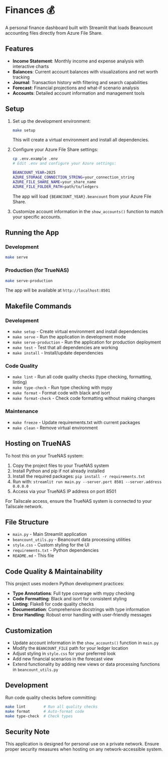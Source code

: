 # Finances 💰

A personal finance dashboard built with Streamlit that loads Beancount accounting files directly from Azure File Share.

## Features

- **Income Statement**: Monthly income and expense analysis with interactive charts
- **Balances**: Current account balances with visualizations and net worth tracking
- **Journal**: Transaction history with filtering and search capabilities
- **Forecast**: Financial projections and what-if scenario analysis
- **Accounts**: Detailed account information and management tools

## Setup

1. Set up the development environment:
   ```bash
   make setup
   ```
   This will create a virtual environment and install all dependencies.

2. Configure your Azure File Share settings:
   ```bash
   cp .env.example .env
   # Edit .env and configure your Azure settings:

   BEANCOUNT_YEAR=2025
   AZURE_STORAGE_CONNECTION_STRING=your_connection_string
   AZURE_FILE_SHARE_NAME=your_share_name
   AZURE_FILE_FOLDER_PATH=path/to/ledgers
   ```

   The app will load `{BEANCOUNT_YEAR}.beancount` from your Azure File Share.

3. Customize account information in the `show_accounts()` function to match your specific accounts.

## Running the App

### Development
```bash
make serve
```

### Production (for TrueNAS)
```bash
make serve-production
```

The app will be available at `http://localhost:8501`

## Makefile Commands

### Development
- `make setup` - Create virtual environment and install dependencies
- `make serve` - Run the application in development mode
- `make serve-production` - Run the application for production deployment
- `make test` - Test that all dependencies are working
- `make install` - Install/update dependencies

### Code Quality
- `make lint` - Run all code quality checks (type checking, formatting, linting)
- `make type-check` - Run type checking with mypy
- `make format` - Format code with black and isort
- `make format-check` - Check code formatting without making changes

### Maintenance
- `make freeze` - Update requirements.txt with current packages
- `make clean` - Remove virtual environment

## Hosting on TrueNAS

To host this on your TrueNAS system:

1. Copy the project files to your TrueNAS system
2. Install Python and pip if not already installed
3. Install the required packages: `pip install -r requirements.txt`
4. Run with: `streamlit run main.py --server.port 8501 --server.address 0.0.0.0`
5. Access via your TrueNAS IP address on port 8501

For Tailscale access, ensure the TrueNAS system is connected to your Tailscale network.

## File Structure

- `main.py` - Main Streamlit application
- `beancount_utils.py` - Beancount data processing utilities
- `style.css` - Custom styling for the UI
- `requirements.txt` - Python dependencies
- `README.md` - This file

## Code Quality & Maintainability

This project uses modern Python development practices:

- **Type Annotations**: Full type coverage with mypy checking
- **Code Formatting**: Black and isort for consistent styling
- **Linting**: Flake8 for code quality checks
- **Documentation**: Comprehensive docstrings with type information
- **Error Handling**: Robust error handling with user-friendly messages

## Customization

- Update account information in the `show_accounts()` function in `main.py`
- Modify the `BEANCOUNT_FILE` path for your ledger location
- Adjust styling in `style.css` for your preferred look
- Add new financial scenarios in the forecast view
- Extend functionality by adding new views or data processing functions in `beancount_utils.py`

## Development

Run code quality checks before committing:
```bash
make lint        # Run all quality checks
make format      # Auto-format code
make type-check  # Check types
```

## Security Note

This application is designed for personal use on a private network. Ensure proper security measures when hosting on any network-accessible system.
